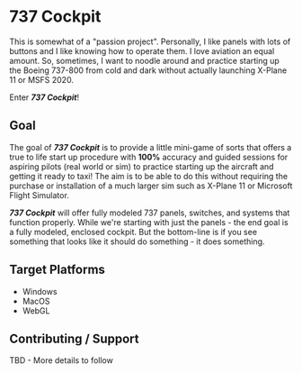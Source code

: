 # 737 Cockpit

This is somewhat of a "passion project". Personally, I like panels with lots of buttons and I like knowing how to operate them. I love aviation an equal amount.
So, sometimes, I want to noodle around and practice starting up the Boeing 737-800 from cold and dark without actually launching X-Plane 11 or MSFS 2020.

Enter ***737 Cockpit***!

## Goal
The goal of ***737 Cockpit*** is to provide a little mini-game of sorts that offers a true to life start up procedure with **100%** accuracy and guided sessions
for aspiring pilots (real world or sim) to practice starting up the aircraft and getting it ready to taxi! The aim is to be able to do this without requiring the purchase or installation
of a much larger sim such as X-Plane 11 or Microsoft Flight Simulator.

***737 Cockpit*** will offer fully modeled 737 panels, switches, and systems that function properly. While we're starting with just the panels - the end goal is a
fully modeled, enclosed cockpit. But the bottom-line is if you see something that looks like it should do something - it does something.

## Target Platforms
- Windows
- MacOS
- WebGL

## Contributing / Support
TBD - More details to follow
